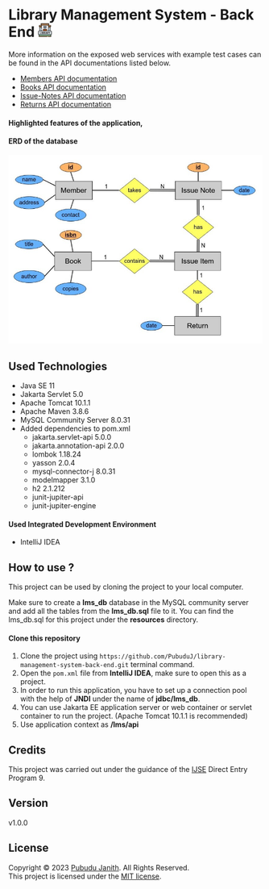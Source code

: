 # Library Management System - Back End <img src="assets/library.png" alt="drawing" width="27px"/>



More information on the exposed web services with example test cases can be found in the 
API documentations listed below.
- [Members API documentation](https://documenter.getpostman.com/view/25306703/2s8ZDa224j)
- [Books API documentation](https://documenter.getpostman.com/view/25306703/2s8ZDa229D)
- [Issue-Notes API documentation](https://documenter.getpostman.com/view/25306703/2s8ZDa2M6F)
- [Returns API documentation](https://documenter.getpostman.com/view/25306703/2s8ZDa2MEy)


#### Highlighted features of the application,



#### ERD of the database

<img src="assets/LMS-ERD.jpg" alt="text-editor" width="600px"/>

## Used Technologies

- Java SE 11
- Jakarta Servlet 5.0
- Apache Tomcat 10.1.1
- Apache Maven 3.8.6
- MySQL Community Server 8.0.31
- Added dependencies to pom.xml
    - jakarta.servlet-api 5.0.0
    - jakarta.annotation-api 2.0.0
    - lombok 1.18.24
    - yasson 2.0.4
    - mysql-connector-j 8.0.31
    - modelmapper 3.1.0
    - h2 2.1.212
    - junit-jupiter-api
    - junit-jupiter-engine

#### Used Integrated Development Environment
- IntelliJ IDEA

## How to use ?
This project can be used by cloning the 
project to your local computer.

Make sure to create a **lms_db** database in the MySQL community server and add all the tables from the **lms_db.sql** file to it.
You can find the lms_db.sql for this project under the **resources** directory.

#### Clone this repository
1. Clone the project using `https://github.com/PubuduJ/library-management-system-back-end.git` terminal command.
2. Open the `pom.xml` file from **IntelliJ IDEA**, make sure to open this as a project.
3. In order to run this application, you have to set up a connection pool with the help of **JNDI** under the name of **jdbc/lms_db**.
4. You can use Jakarta EE application server or web container or servlet container to run the project. (Apache Tomcat 10.1.1 is recommended)
5. Use application context as **/lms/api**

## Credits
This project was carried out under the guidance of the [IJSE](https://www.ijse.lk/) Direct Entry Program 9.

## Version
v1.0.0

## License
Copyright &copy; 2023 [Pubudu Janith](https://www.linkedin.com/in/pubudujanith94/). All Rights Reserved.<br>
This project is licensed under the [MIT license](LICENSE.txt).